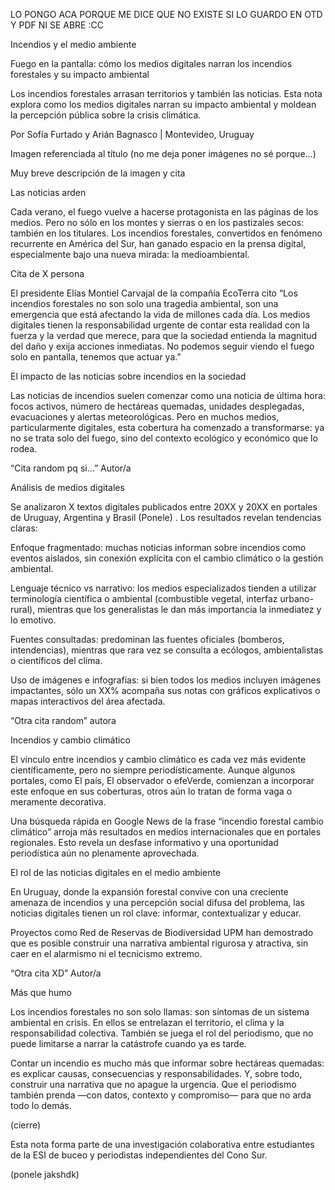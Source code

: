 LO PONGO ACA PORQUE ME DICE QUE NO EXISTE SI LO GUARDO EN OTD Y PDF NI SE ABRE :CC


Incendios y el medio ambiente 

Fuego en la pantalla: cómo los medios digitales narran los incendios forestales y su impacto ambiental 

Los incendios forestales arrasan territorios y también las noticias. Esta nota explora como los medios digitales narran su impacto ambiental y moldean la percepción pública sobre la crisis climática. 

Por Sofía Furtado y Arián Bagnasco | Montevideo, Uruguay 

Imagen referenciada al título (no me deja poner imágenes no sé porque...) 

Muy breve descripción de la imagen y cita  

Las noticias arden 

Cada verano, el fuego vuelve a hacerse protagonista en las páginas de los medios. Pero no sólo en los montes y sierras o en los pastizales secos: también en los titulares. Los incendios forestales, convertidos en fenómeno recurrente en América del Sur, han ganado espacio en la prensa digital, especialmente bajo una nueva mirada: la medioambiental. 

 

Cita de X persona 

El presidente Elías Montiel Carvajal de la compañía EcoTerra cito “Los incendios forestales no son solo una tragedia ambiental, son una emergencia que está afectando la vida de millones cada día. Los medios digitales tienen la responsabilidad urgente de contar esta realidad con la fuerza y la verdad que merece, para que la sociedad entienda la magnitud del daño y exija acciones inmediatas. No podemos seguir viendo el fuego solo en pantalla, tenemos que actuar ya.” 

 

El impacto de las noticias sobre incendios en la sociedad 

Las noticias de incendios suelen comenzar como una noticia de última hora: focos activos, número de hectáreas quemadas, unidades desplegadas, evacuaciones y alertas meteorológicas. Pero en muchos medios, particularmente digitales, esta cobertura ha comenzado a transformarse: ya no se trata solo del fuego, sino del contexto ecológico y económico que lo rodea. 

“Cita random pq si…” Autor/a 

Análisis de medios digitales 

Se analizaron X textos  digitales publicados entre 20XX y 20XX en portales de Uruguay, Argentina y Brasil (Ponele) . Los resultados revelan tendencias claras: 

Enfoque fragmentado: muchas noticias informan sobre incendios como eventos aislados, sin conexión explícita con el cambio climático o la gestión ambiental. 

Lenguaje técnico vs narrativo: los medios especializados tienden a utilizar terminología científica o ambiental (combustible vegetal, interfaz urbano-rural), mientras que los generalistas le dan más importancia la inmediatez y lo emotivo. 

Fuentes consultadas: predominan las fuentes oficiales (bomberos, intendencias), mientras que rara vez se consulta a ecólogos, ambientalistas o científicos del clima. 

Uso de imágenes e infografías: si bien todos los medios incluyen imágenes impactantes, sólo un XX% acompaña sus notas con gráficos explicativos o mapas interactivos del área afectada. 

“Otra cita random” autora 

 

Incendios y cambio climático 

El vínculo entre incendios y cambio climático es cada vez más evidente científicamente, pero no siempre periodísticamente. Aunque algunos portales, como El país, El observador o efeVerde, comienzan a incorporar este enfoque en sus coberturas, otros aún lo tratan de forma vaga o meramente decorativa. 

Una búsqueda rápida en Google News de la frase “incendio forestal cambio climático” arroja más resultados en medios internacionales que en portales regionales. Esto revela un desfase informativo y una oportunidad periodística aún no plenamente aprovechada. 

 

El rol de las noticias digitales en el medio ambiente 

En Uruguay, donde la expansión forestal convive con una creciente amenaza de incendios y una percepción social difusa del problema, las noticias digitales tienen un rol clave: informar, contextualizar y educar. 

Proyectos como Red de Reservas de Biodiversidad UPM han demostrado que es posible construir una narrativa ambiental rigurosa y atractiva, sin caer en el alarmismo ni el tecnicismo extremo. 

“Otra cita XD” Autor/a 

Más que humo 

Los incendios forestales no son solo llamas: son síntomas de un sistema ambiental en crisis. En ellos se entrelazan el territorio, el clima y la responsabilidad colectiva. También se juega el rol del periodismo, que no puede limitarse a narrar la catástrofe cuando ya es tarde. 

Contar un incendio es mucho más que informar sobre hectáreas quemadas: es explicar causas, consecuencias y responsabilidades. Y, sobre todo, construir una narrativa que no apague la urgencia. Que el periodismo también prenda —con datos, contexto y compromiso— para que no arda todo lo demás. 

(cierre) 

Esta nota forma parte de una investigación colaborativa entre estudiantes de la ESI de buceo y periodistas independientes del Cono Sur. 

(ponele jakshdk) 

 
